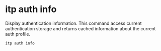 # itp auth info

Display authentication information. This command access current authentication storage and returns cached information about the current auth profile.

```bash
itp auth info
```
